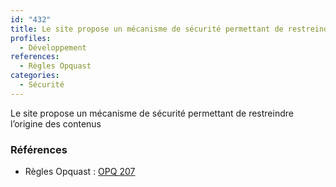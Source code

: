 ```yaml
---
id: "432"
title: Le site propose un mécanisme de sécurité permettant de restreindre l’origine des contenus
profiles:
  - Développement
references:
  - Règles Opquast
categories:
  - Sécurité
---
```


Le site propose un mécanisme de sécurité permettant de restreindre l’origine des contenus

### Références

*   Règles Opquast : [OPQ 207](https://checklists.opquast.com/fr/assurance-qualite-web/le-site-propose-un-mecanisme-de-securite-permettant-de-restreindre-lorigine-des-contenus)
